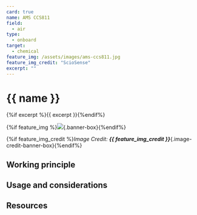```yaml
---
card: true
name: AMS CCS811
field: 
  - air
type:
  - onboard
target:
  - chemical
feature_img: /assets/images/ams-ccs811.jpg
feature_img_credit: "ScioSense"
excerpt: ""
---
```


# {{ name }}

{%if excerpt %}{{ excerpt }}{%endif%}

{%if feature_img %}![]({{feature_img}}){.banner-box}{%endif%}

{%if feature_img_credit %}_Image Credit: **{{ feature_img_credit }}**_{.image-credit-banner-box}{%endif%}

## Working principle

## Usage and considerations

## Resources